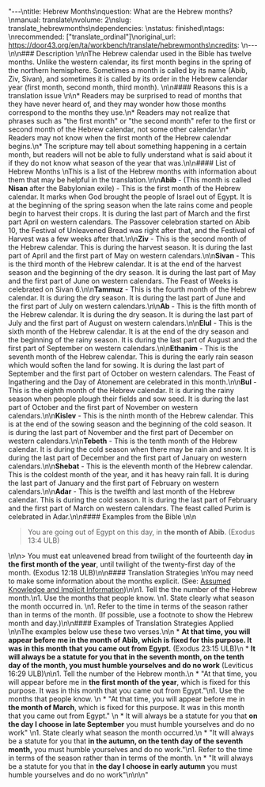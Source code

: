 "---\ntitle: Hebrew Months\nquestion: What are the Hebrew months?\nmanual: translate\nvolume: 2\nslug: translate_hebrewmonths\ndependencies: \nstatus:  finished\ntags: \nrecommended: [\"translate_ordinal\"]\noriginal_url: https://door43.org/en/ta/workbench/translate/hebrewmonths\ncredits: \n---\n\n### Description \n\nThe Hebrew calendar used in the Bible has twelve months. Unlike the western calendar, its first month begins  in the spring of the northern hemisphere. Sometimes a month is called by its name (Abib, Ziv, Sivan), and sometimes it is called by its order in the Hebrew calendar year (first month, second month, third month). \n\n#### Reasons this is a translation issue \n\n* Readers may be surprised to read of months that they have never heard of, and they may wonder how those months correspond to the months they use.\n* Readers may not realize that phrases such as \"the first month\" or \"the second month\" refer to the first or second month of the Hebrew calendar, not some other calendar.\n* Readers may not know when the first month of the Hebrew calendar begins.\n* The scripture may tell about something happening in a certain month, but readers will not be able to fully understand what is said about it if they do not know what season of the year that was.\n\n#### List of Hebrew Months  \nThis is a list of the Hebrew months with information about them that may be helpful in the translation.\n\n**Abib** - (This month is called **Nisan** after the Babylonian exile) - This is the first month of the Hebrew calendar. It marks when God brought the people of Israel out of Egypt. It is at the beginning of the spring season when the late rains come and people begin to harvest their crops. It is during the last part of March and the first part April on western calendars. The Passover celebration started on Abib 10, the Festival of Unleavened Bread was right after that, and the Festival of Harvest was a few weeks after that.\n\n**Ziv** - This is the second month of the Hebrew calendar. This is during the harvest season. It is during the last part of April and the first part of May on western calendars.\n\n**Sivan** - This is the third month of the Hebrew calendar. It is at the end of the harvest season and the beginning of the dry season. It is during the last part of May and the first part of June on western calendars. The Feast of Weeks is celebrated on Sivan 6.\n\n**Tammuz** - This is the fourth month of the Hebrew calendar. It is during the dry season. It is during the last part of June and the first part of July on western calendars.\n\n**Ab** - This is the fifth month of the Hebrew calendar. It is during the dry season. It is during the last part of July and the first part of August on western calendars.\n\n**Elul** - This is the sixth month of the Hebrew calendar. It is at the end of the dry season and the beginning of the rainy season. It is during the last part of August and the first part of September on western calendars.\n\n**Ethanim** - This is the seventh month of the Hebrew calendar. This is during the early rain season which would soften the land for sowing. It is during the last part of September and the first part of October on western calendars. The Feast of Ingathering and the Day of Atonement are celebrated in this month.\n\n**Bul** - This is the eighth month of the Hebrew calendar. It is during the rainy season when people plough their fields and sow seed. It is during the last part of October and the first part of November on western calendars.\n\n**Kislev** - This is the ninth month of the Hebrew calendar. This is at the end of the sowing season and the beginning of the cold season. It is during the last part of November and the first part of December on western calendars.\n\n**Tebeth** - This is the tenth month of the Hebrew calendar. It is during the cold season when there may be rain and snow. It is during the last part of December and the first part of January on western calendars.\n\n**Shebat** - This is the eleventh month of the Hebrew calendar. This is the coldest month of the year, and it has heavy rain fall. It is during the last part of January and the first part of February on western calendars.\n\n**Adar** - This is the twelfth and last month of the Hebrew calendar. This is during the cold season. It is during the last part of February and the first part of March on western calendars. The feast called Purim is celebrated in Adar.\n\n#### Examples from the Bible \n\n<blockquote> You are going out of Egypt on this day, in __the month of Abib__. (Exodus 13:4 ULB) </blockquote>\n\n> You must eat unleavened bread from twilight of the fourteenth day __in the first month of the year__, until twilight of the twenty-first day of the month. (Exodus 12:18 ULB)\n\n#### Translation Strategies \nYou may need to make some information about the months explicit. (See: [Assumed Knowledge and Implicit Information](https://git.door43.org/Door43/en-ta-translate-vol1/src/master/content/figs_explicit.md))\n\n1. Tell the the number of the Hebrew month.\n1. Use the months that people know. \n1. State clearly what season the month occurred in. \n1. Refer to the time in terms of the season rather than in terms of the month. (If possible, use a footnote to show the Hebrew month and day.)\n\n#### Examples of Translation Strategies Applied \n\nThe examples below use these two verses.\n\n  * **At that time, you will appear before me in __the month of Abib__, which is fixed for this purpose. It was in this month that you came out from Egypt.** (Exodus 23:15 ULB)\n  * **It will always be a statute for you that in __the seventh month, on the tenth day of the month,__ you must humble yourselves and do no work** (Leviticus 16:29 ULB)\n\n1. Tell the number of the Hebrew month.\n  * \"At that time, you will appear before me in __the first month of the year__, which is fixed for this purpose. It was in this month that you came out from Egypt.\"\n1. Use the months that people know. \n  * \"At that time, you will appear before me in __the month of March__, which is fixed for this purpose. It was in this month that you came out from Egypt.\" \n  *  It will always be a statute for you that __on the day I choose in late September__ you must humble yourselves and do no work\" \n1. State clearly what season the month occurred.\n  * \"It will always be a statute for you that __in the autumn, on the tenth day of the seventh month,__ you must humble yourselves and do no work.\"\n1. Refer to the time in terms of the season rather than in terms of the month. \n  * \"It will always be a statute for you that in __the day I choose in early autumn__ you must humble yourselves and do no work\"\n\n\n"

